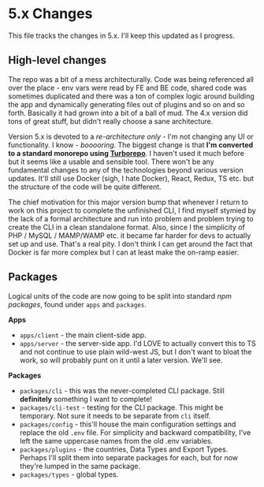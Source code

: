 # 5.x Changes

This file tracks the changes in 5.x. I'll keep this updated as I progress.

## High-level changes

The repo was a bit of a mess architecturally. Code was being referenced all over the place - env vars were read by FE and BE code, shared code was sometimes duplicated and there was a ton of complex logic around building the app and dynamically generating files out of plugins and so on and so forth. Basically it had grown into a bit of a ball of mud. The 4.x version did tons of great stuff, but didn't really choose a sane architecture.

Version 5.x is devoted to a _re-architecture only_ - I'm not changing any UI or functionality. I know - _booooring_. The biggest change is that **I'm converted to a standard monorepo using [Turborepo](https://turborepo.com/)**. I haven't used it much before but it seems like a usable and sensible tool. There won't be any fundamental changes to any of the technologies beyond various version updates. It'll still use Docker (sigh, I hate Docker), React, Redux, TS etc. but the structure of the code will be quite different.

The chief motivation for this major version bump that whenever I return to work on this project to complete the unfinished CLI, I find myself stymied by the lack of a formal architecture and run into problem and problem trying to create the CLI in a clean standalone format. Also, since I the simplicity of PHP / MySQL / MAMP/WAMP etc. it became far harder for devs to actually set up and use. That's a real pity. I don't think I can get around the fact that Docker is far more complex but I can at least make the on-ramp easier.

## Packages

Logical units of the code are now going to be split into standard _npm packages_, found under `apps` and `packages`.

**Apps**

- `apps/client` - the main client-side app.
- `apps/server` - the server-side app. I'd LOVE to actually convert this to TS and not continue to use plain wild-west JS, but I don't want to bloat the work, so will probably punt on it until a later version. We'll see.

**Packages**

- `packages/cli` - this was the never-completed CLI package. Still **definitely** something I want to complete!
- `packages/cli-test` - testing for the CLI package. This might be temporary. Not sure it needs to be separate from `cli` itself.
- `packages/config` - this'll house the main configuration settings and replace the old `.env` file. For simplicity and backward compatibility, I've left the same uppercase names from the old .env variables.
- `packages/plugins` - the countries, Data Types and Export Types. Perhaps I'll split them into separate packages for each, but for now they're lumped in the same package.
- `packages/types` - global types.
